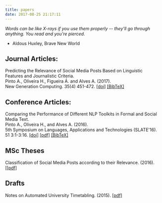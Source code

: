 ```yaml
---
title: papers
date: 2017-08-25 21:17:11
---
```


<cite>Words can be like X-rays if you use them properly -- they’ll go through anything. You read and you’re pierced.</cite><br>
- Aldous Huxley, Brave New World

## Journal Articles:

Predicting the Relevance of Social Media Posts Based on Linguistic Features and Journalistic Criteria.  
Pinto A., Oliveira H., Figueira Á. and Alves A. (2017).  
New Generation Computing. 35(4) 451-472.
[[doi]](https://link.springer.com/article/10.1007/s00354-017-0015-1) [[BibTeX]](/publications/pinto2017-predicting-textual-relevance.bib)

## Conference Articles:

Comparing the Performance of Different NLP Toolkits in Formal and Social Media Text.  
Pinto A., Oliveira H., and Alves A. (2016).  
5th Symposium on Languages, Applications and Technologies (SLATE'16). 51 3:1-3:16. [[doi]](https://drops.dagstuhl.de/opus/volltexte/2016/6008/) [[pdf]](https://drops.dagstuhl.de/opus/volltexte/2016/6008/pdf/OASIcs-SLATE-2016-3.pdf) [[BibTeX]](/publications/pinto2016-comparing-nlp-toolkits.bib)

## MSc Theses

Classification of Social Media Posts according to their Relevance. (2016).[[[pdf]](https://github.com/AlexPnt/Master-Thesis/raw/master/reminds-thesis.pdf)

## Drafts

Notes on Automated University Timetabling. (2015). [[pdf]](https://github.com/AlexPnt/university-timetabling/raw/master/timetabling-notes.pdf)

<!-- ## Papers I like -->